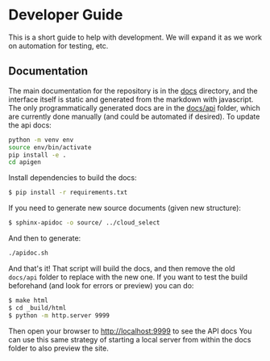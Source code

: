 # Developer Guide

This is a short guide to help with development. We will expand it as we work
on automation for testing, etc.

## Documentation

The main documentation for the repository is in the [docs](https://github.com/converged-computing/cloud-select/tree/main/docs) directory,
and the interface itself is static and generated from the markdown with
javascript. The only programmatically generated docs are in the [docs/api](https://github.com/converged-computing/cloud-select/tree/main/docs/api)
folder, which are currently done manually (and could be automated if desired). To update the api docs:

```bash
python -m venv env
source env/bin/activate
pip install -e .
cd apigen
```

Install dependencies to build the docs:

```bash
$ pip install -r requirements.txt
```

If you need to generate new source documents (given new structure):

```bash
$ sphinx-apidoc -o source/ ../cloud_select
```

And then to generate:

```bash
./apidoc.sh
```

And that's it! That script will build the docs, and then remove the old `docs/api`
folder to replace with the new one. If you want to test the build beforehand
(and look for errors or preview) you can do:

```bash
$ make html
$ cd _build/html
$ python -m http.server 9999
```

Then open your browser to [http://localhost:9999](http://localhost:9999)
to see the API docs You can use this same strategy of starting a local
server from within the docs folder to also preview the site.

